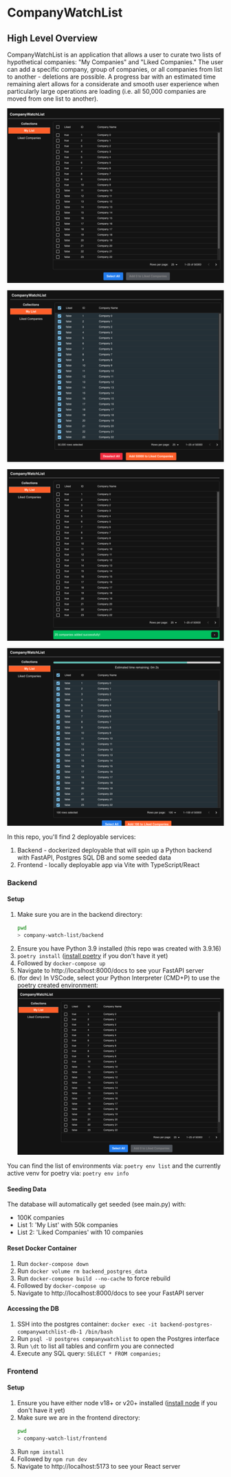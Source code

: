 # CompanyWatchList

## High Level Overview

CompanyWatchList is an application that allows a user to curate two lists of hypothetical companies: "My Companies" and "Liked Companies." The user can add a specific company, group of companies, or all companies from list to another - deletions are possible. A progress bar with an estimated time remaining alert allows for a considerate and smooth user experience when particularly large operations are loading (i.e. all 50,000 companies are moved from one list to another).

![alt text](image.png)

![alt text](image-1.png)

![alt text](image-2.png)

![alt text](image-3.png)



In this repo, you'll find 2 deployable services:
1. Backend - dockerized deployable that will spin up a Python backend with FastAPI, Postgres SQL DB and some seeded data
2. Frontend - locally deployable app via Vite with TypeScript/React

### Backend

#### Setup

1. Make sure you are in the backend directory:
   ```bash
   pwd
   > company-watch-list/backend
   ```
2. Ensure you have Python 3.9 installed (this repo was created with 3.9.16)
3. `poetry install` ([install poetry](https://python-poetry.org/docs/#installation) if you don't have it yet)
4. Followed by `docker-compose up`
5. Navigate to http://localhost:8000/docs to see your FastAPI server
6. (for dev) In VSCode, select your Python Interpreter (CMD+P) to use the poetry created environment:
   ![alt text](image.png)

You can find the list of environments via: `poetry env list` and the currently active venv for poetry via: `poetry env info`

#### Seeding Data

The database will automatically get seeded (see main.py) with:

- 100K companies
- List 1: 'My List' with 50k companies
- List 2: 'Liked Companies' with 10 companies

#### Reset Docker Container

1. Run `docker-compose down`
2. Run `docker volume rm backend_postgres_data`
3. Run `docker-compose build --no-cache` to force rebuild
4. Followed by `docker-compose up`
5. Navigate to http://localhost:8000/docs to see your FastAPI server

#### Accessing the DB

1. SSH into the postgres container: `docker exec -it backend-postgres-companywatchlist-db-1 /bin/bash`
2. Run `psql -U postgres companywatchlist` to open the Postgres interface
3. Run `\dt` to list all tables and confirm you are connected
4. Execute any SQL query: `SELECT * FROM companies;`

### Frontend

#### Setup
1. Ensure you have either node v18+ or v20+ installed ([install node](https://nodejs.org/en/download/package-manager/all) if you don't have it yet)
2. Make sure we are in the frontend directory:
    ```bash
    pwd
    > company-watch-list/frontend
    ```
3. Run `npm install`
4. Followed by `npm run dev`
5. Navigate to http://localhost:5173 to see your React server
